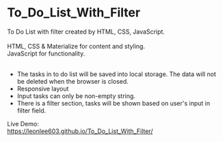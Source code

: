 # To_Do_List_With_Filter
To Do List with filter created by HTML, CSS, JavaScript.<br><br>
HTML, CSS & Materialize for content and styling.<br>
JavaScript for functionality.<br><br>
- The tasks in to do list will be saved into local storage. The data will not be deleted when the browser is closed.<br>
- Responsive layout<br>
- Input tasks can only be non-empty string.<br>
- There is a filter section, tasks will be shown based on user's input in filter field.<br>

Live Demo:<br>
https://leonlee603.github.io/To_Do_List_With_Filter/
